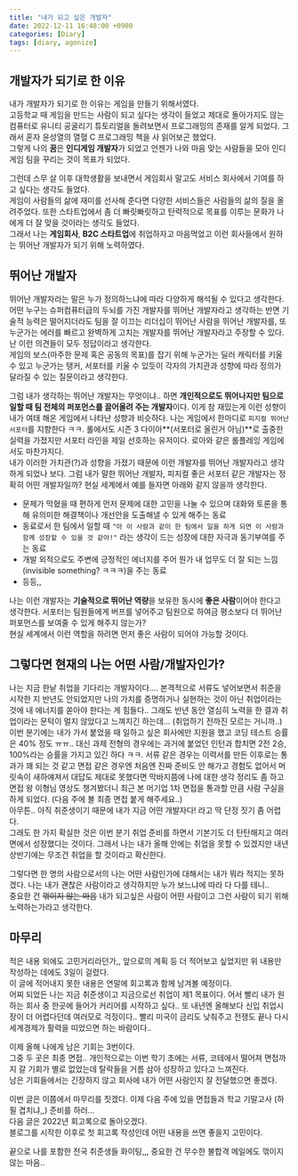 ```yaml
---
title: "내가 되고 싶은 개발자"
date: 2022-12-11 16:48:00 +0900
categories: [Diary]
tags: [diary, agonize]
---
```


## 개발자가 되기로 한 이유

내가 개발자가 되기로 한 이유는 게임을 만들기 위해서였다.  
고등학교 때 게임을 만드는 사람이 되고 싶다는 생각이 들었고 제대로 돌아가지도 않는 컴퓨터로 유니티 공굴리기 튜토리얼을 돌려보면서 프로그래밍의 존재를 알게 되었다. 그래서 혼자 윤성열의 열혈 C 프로그래밍 책을 사 읽어보곤 했었다.  
그렇게 나의 **꿈**은 **인디게임 개발자**가 되었고 언젠가 나와 마음 맞는 사람들을 모아 인디게임 팀을 꾸리는 것이 목표가 되었다.  

그런데 스무 살 이후 대학생활을 보내면서 게임회사 말고도 서비스 회사에서 기여를 하고 싶다는 생각도 들었다.  
게임이 사람들의 삶에 재미를 선사해 준다면 다양한 서비스들은 사람들의 삶의 질을 올려주었다. 또한 스타트업에서 좀 더 빠릿빠릿하고 탄력적으로 목표를 이루는 문화가 나에게 더 잘 맞을 것이라는 생각도 들었다.  
그래서 나는 **게임회사**, **B2C 스타트업**에 취업하자고 마음먹었고 이런 회사들에서 원하는 뛰어난 개발자가 되기 위해 노력하였다.

## 뛰어난 개발자

뛰어난 개발자라는 말은 누가 정의하느냐에 따라 다양하게 해석될 수 있다고 생각한다.  어떤 누구는 슈퍼컴퓨터급의 두뇌를 가진 개발자를 뛰어난 개발자라고 생각하는 반면 기술적 능력은 떨어지더라도 팀을 잘 이끄는 리더십이 뛰어난 사람을 뛰어난 개발자를, 또 누군가는 에러를 빠르고 완벽하게 고치는 개발자를 뛰어난 개발자라고 주장할 수 있다. 난 이런 의견들이 모두 정답이라고 생각한다.  
게임의 보스(마주한 문제 혹은 공동의 목표)를 잡기 위해 누군가는 딜러 캐릭터를 키울 수 있고 누군가는 탱커, 서포터를 키울 수 있듯이 각자의 가치관과 성향에 따라 정의가 달라질 수 있는 질문이라고 생각한다.  

그럼 내가 생각하는 뛰어난 개발자는 무엇이냐.. 하면 **개인적으로도 뛰어나지만 팀으로 일할 때 팀 전체의 퍼포먼스를 끌어올려 주는 개발자**이다. 이게 참 재밌는게 이런 성향이 내가 여태 해온 게임에서 나타난 성향과 비슷하다. 나는 게임에서 한마디로  `피지컬 뛰어난 서포터`를 지향한다 ㅋㅋ. 롤에서도 시즌 3 다이아**(서포터로 올린거 아님)**로 출중한 실력을 가졌지만 서포터 라인을 제일 선호하는 유저이다. 로아와 같은 롤플레잉 게임에서도 마찬가지다.  
내가 이러한 가치관(?)과 성향을 가졌기 때문에 이런 개발자를 뛰어난 개발자라고 생각하게 되었나 보다. 그럼 내가 말한 뛰어난 개발자, 피지컬 좋은 서포터 같은 개발자는 정확히 어떤 개발자일까? 현실 세계에서 예를 들자면 아래와 같지 않을까 생각한다.

- 문제가 막혔을 때 편하게 먼저 문제에 대한 고민을 나눌 수 있으며 대화와 토론을 통해 유의미한 해결책이나 개선안을 도출해낼 수 있게 해주는 동료
- 동료로서 한 팀에서 일할 때 `"아 이 사람과 같이 한 팀에서 일을 하게 되면 이 사람과 함께 성장할 수 있을 것 같아!"` 라는 생각이 드는 성장에 대한 자극과 동기부여를 주는 동료
- 개발 외적으로도 주변에 긍정적인 에너지를 주어 뭔가 내 업무도 더 잘 되는 느낌 (invisible something? ㅋㅋㅋ)을 주는 동료
- 등등,,

나는 이런 개발자는 **기술적으로 뛰어난 역량**을 보유한 동시에 **좋은 사람**이어야 한다고 생각한다. 서포터는 팀원들에게 버프를 넣어주고 팀원으로 하여금 평소보다 더 뛰어난 퍼포먼스를 보여줄 수 있게 해주지 않는가?  
현실 세계에서 이런 역할을 하려면 먼저 좋은 사람이 되어야 가능할 것이다. 

## 그렇다면 현재의 나는 어떤 사람/개발자인가?

나는 지금 한낱 취업을 기다리는 개발자이다.... 본격적으로 서류도 넣어보면서 취준을 시작한 지 반년도 안되었지만 나의 가치를 증명하거나 실현하는 것이 아닌 취업이라는 것에 내 에너지를 쏟아야 한다는 게 힘들다.. 그래도 반년 동안 열심히 노력을 한 결과 취업이라는 문턱이 멀지 않았다고 느껴지긴 하는데... (취업하기 전까진 모르는 거니까..)  
이번 분기에는 내가 가서 붙었을 때 일하고 싶은 회사에만 지원을 했고 코딩 테스트 승률은 40% 정도 ㅠㅠ.. 대신 과제 전형의 경우에는 과거에 붙었던 인턴과 합치면 2전 2승, 100%라는 승률을 가지고 있긴 하다 ㅋㅋ. 서류 같은 경우는 이력서를 만든 이후로는 통과가 꽤 되는 것 같고 면접 같은 경우엔 처음엔 진짜 준비도 안 해가고 경험도 없어서 머릿속이 새하얘져서 대답도 제대로 못했다면 막바지쯤에 나에 대한 생각 정리도 좀 하고 면접 왕 이형님 영상도 챙겨봤더니 최근 본 머기업 1차 면접을 통과할 만큼 사람 구실을 하게 되었다. (다음 주에 볼 최종 면접 붙게 해주세요..)  
아무튼.. 아직 취준생이기 때문에 내가 지금 어떤 개발자다! 라고 딱 단정 짓기 좀 어렵다.  
그래도 한 가지 확실한 것은 이번 분기 취업 준비를 하면서 기본기도 더 탄탄해지고 여러 면에서 성장했다는 것이다. 그래서 나는 내가 올해 안에는 취업을 못할 수 있겠지만 내년 상반기에는 무조건 취업을 할 것이라고 확신한다.  

그렇다면 한 명의 사람으로서의 나는 어떤 사람인가에 대해서는 내가 뭐라 적지는 못하겠다. 나는 내가 괜찮은 사람이라고 생각하지만 누가 보느냐에 따라 다 다를 테니..  
중요한 건 ~~꺾이지 않는 마음~~ 내가 되고싶은 사람이 어떤 사람이고 그런 사람이 되기 위해 노력하는가라고 생각한다.

## 마무리

적은 내용 외에도 고민거리라던가,, 앞으로의 계획 등 더 적어보고 싶었지만 위 내용만 작성하는 데에도 3일이 걸렸다.  
이 글에 적어내지 못한 내용은 연말에 회고록과 함께 남겨볼 예정이다.  
어찌 되었든 나는 지금 취준생이고 지금으로선 취업이 제1 목표이다. 어서 빨리 내가 원하는 회사 중 한곳에 들어가 커리어를 시작하고 싶다.. 또 내년엔 올해보다 신입 취업시장이 더 어렵다던데 여러모로 걱정이다.. 빨리 미국이 금리도 낮춰주고 전쟁도 끝나 다시 세계경제가 활력을 띠었으면 하는 바람이다.. 

이제 올해 나에게 남은 기회는 3번이다.  
그중 두 곳은 최종 면접.. 개인적으로는 이번 학기 초에는 서류, 코테에서 떨어져 면접까지 갈 기회가 별로 없었는데 탈락들을 거름 삼아 성장하고 있다고 느껴진다.  
남은 기회들에서는 긴장하지 않고 회사에 내가 어떤 사람인지 잘 전달했으면 좋겠다.  

이번 글은 이쯤에서 마무리를 짓겠다. 이제 다음 주에 있을 면접들과 학교 기말고사 (하필 겹치냐,,) 준비를 하러...  
다음 글은 2022년 회고록으로 돌아오겠다.  
블로그를 시작한 이후로 첫 회고록 작성인데 어떤 내용을 쓰면 좋을지 고민이다.  

끝으로 나를 포함한 전국 취준생들 화이팅,,, 중요한 건 무수한 불합격 메일에도 꺾이지 않는 마음..

